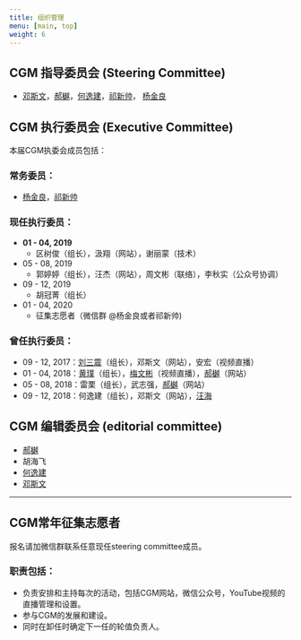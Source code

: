 ```yaml
---
title: 组织管理
menu: [main, top]
weight: 6
---
```


## CGM 指导委员会 (Steering Committee)
- [邓斯文](http://plantandmicrobiology.berkeley.edu/profile/sdeng)，[郝樾](https://yueyvettehao.github.io/)，[何逸建](https://www.linkedin.com/in/yijian-he-72a7548b)，[祁新帅](http://xinshuaiqi.weebly.com/)， [杨金良](http://jyanglab.com/)

## CGM 执行委员会 (Executive Committee)

本届CGM执委会成员包括：

### 常务委员：
- [杨金良](http://jyanglab.com/)，[祁新帅](http://xinshuaiqi.weebly.com/)

### 现任执行委员：
- **01 - 04, 2019**
  - 区树俊（组长），汲翔（网站），谢丽蒙（技术）
- 05 - 08, 2019
  - 郭婷婷（组长），汪杰（网站），周文彬（联络），李秋实（公众号协调）
- 09 - 12, 2019
  - 胡冠菁（组长）
- 01 - 04, 2020
  - 征集志愿者（微信群 @杨金良或者祁新帅)

### 曾任执行委员：  
- 09 - 12, 2017：[刘三震](http://plantgenomics.ksu.edu/liulab)（组长），邓斯文（网站），安宏（视频直播）
- 01 - 04, 2018：[黄璞](https://scholar.google.com/citations?user=r5cGFI8AAAAJ&hl=en)（组长），[梅文彬](https://wenbinmei.github.io/)（视频直播），[郝樾](https://yueyvettehao.github.io/)（网站）
- 05 - 08, 2018：雷栗（组长），武志强，[郝樾](https://yueyvettehao.github.io/)（网站）
- 09 - 12, 2018：何逸建（组长），邓斯文（网站），[汪海](https://tangscholars.ciifad.cornell.edu/people/hai-wang/)


## CGM 编辑委员会 (editorial committee)
- [郝樾](https://yueyvettehao.github.io/)
- 胡海飞
- [何逸建](https://www.linkedin.com/in/yijian-he-72a7548b)
- [邓斯文](http://plantandmicrobiology.berkeley.edu/profile/sdeng)

------------------

## CGM常年征集志愿者 

报名请加微信群联系任意现任steering committee成员。

### 职责包括：
- 负责安排和主持每次的活动，包括CGM网站，微信公众号，YouTube视频的直播管理和设置。
- 参与CGM的发展和建设。
- 同时在卸任时确定下一任的轮值负责人。


